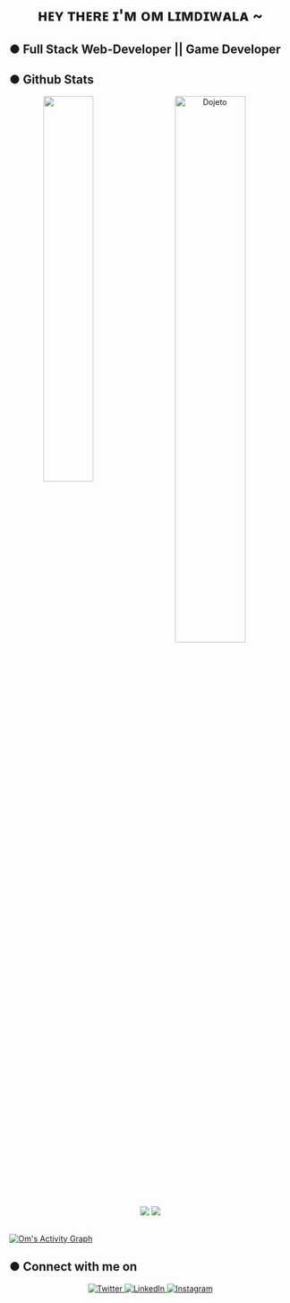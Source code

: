<div align="center">
<h1>ʜᴇʏ ᴛʜᴇʀᴇ ɪ'ᴍ ᴏᴍ ʟɪᴍᴅɪᴡᴀʟᴀ ~ </h1> 
</div>

<h2> ● Full Stack Web-Developer || Game Developer</h2> 

<h2>  ● Github Stats </h2> 

<div align="center">
<img align="left" width="42%" src="https://github-readme-stats.vercel.app/api/top-langs/?username=Dojeto&layout=compact&theme=tokyonight"/>
<img width="50%" src="https://github-readme-streak-stats.herokuapp.com/?user=Dojeto&theme=tokyonight" alt="Dojeto" />
  
</div>

<br/>

<div align="center">

![](https://komarev.com/ghpvc/?username=Dojeto&color=brightgreen)
![](https://visitor-badge.glitch.me/badge?page_id=Dojeto.Dojeto)

</div>
<h2></h2>
<a href="https://github.com/Dojeto/github-readme-activity-graph"><img alt="Om's Activity Graph" src="https://github-readme-activity-graph.vercel.app/graph?username=Dojeto&bg_color=0D1117&color=5BCDEC&line=5BCDEC&point=FFFFFF&hide_border=true" /></a>

<h2>  ● Connect with me on </h2>

<p align="center">
  <a href="https://twitter.com/Dojetooo" target="_blank">
    <img src="https://img.shields.io/badge/twitter-%231DA1F2.svg?&style=for-the-badge&logo=twitter&logoColor=white&color=071A2C" alt="Twitter"/>
  </a>
  <a href="https://www.linkedin.com/in/om-limdiwala-5135a8224/" target="_blank">
    <img src="https://img.shields.io/badge/linkedin-%230077B5.svg?&style=for-the-badge&logo=linkedin&logoColor=white&color=071A2C" alt="LinkedIn"/>
  </a>
  <a href="https://instagram.com/om._.025" target="_blank">
    <img src="https://img.shields.io/badge/instagram-%23E4405F.svg?&style=for-the-badge&logo=instagram&logoColor=white&color=071A2C" alt="Instagram"/>
  </a>

